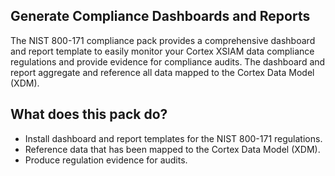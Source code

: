 ## **Generate Compliance Dashboards and Reports**
The NIST 800-171 compliance pack provides a comprehensive dashboard and report template to easily monitor your Cortex XSIAM data compliance regulations and provide evidence for compliance audits. The dashboard and report aggregate and reference all data mapped to the Cortex Data Model (XDM).

## **What does this pack do?**
- Install dashboard and report templates for the NIST 800-171 regulations.
- Reference data that has been mapped to the Cortex Data Model (XDM).
- Produce regulation evidence for audits.
